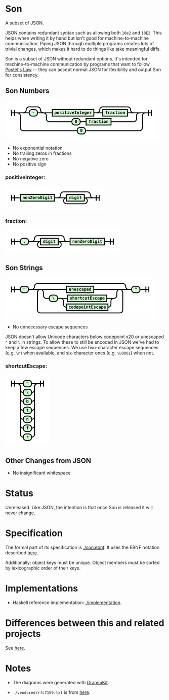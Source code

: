 # Son

A subset of JSON.

JSON contains redundant syntax such as allowing both `10e2` and `10E2`. This helps when writing it by hand but isn't good for machine-to-machine communication. Piping JSON through multiple programs creates lots of trivial changes, which makes it hard to do things like take meaningful diffs.

Son is a subset of JSON without redundant options. It's intended for machine-to-machine communication by programs that want to follow [Postel's Law](https://tools.ietf.org/html/rfc761#section-2.10) -- they can accept normal JSON for flexibility and output Son for consistency.

## Son Numbers

![Number](./diagrams/png/number.png)

+ No exponential notation
+ No trailing zeros in fractions
+ No negative zero
+ No positive sign

### positiveInteger:

![Positive Integer](./diagrams/png/positiveInteger.png)

### fraction:

![Fraction](./diagrams/png/fraction.png)

## Son Strings

![String](./diagrams/png/string.png)

+ No unnecessary escape sequences

JSON doesn't allow Unicode characters below codepoint x20 or unescaped `"` and `\` in strings. To allow these to still be encoded in JSON we've had to keep a few escape sequences. We use two-character escape sequences (e.g. `\n`) when available, and six-character ones (e.g. `\u0001`) when not.

### shortcutEscape:

![shortcutEscape](./diagrams/png/shortcutEscape.png)

## Other Changes from JSON

+ No insignificant whitespace

# Status

Unreleased. Like JSON, the intention is that once Son is released it will never change.

# Specification

The formal part of its specification is [./son.ebnf](./son.ebnf). It uses the EBNF notation described [here](https://www.w3.org/TR/2004/REC-xml11-20040204/#sec-notation).

Additionally: object keys must be unique. Object members must be sorted by lexicographic order of their keys.

# Implementations

+ Haskell reference implementation: [./implementation](./implementation).

# Differences between this and related projects

See [here](https://housejeffries.com/page/7).

# Notes

+ The diagrams were generated with [GrammKit](https://github.com/dundalek/GrammKit).

+ `./vendored/rfc7159.txt` is from [here](https://tools.ietf.org/rfc/rfc7159.txt).
